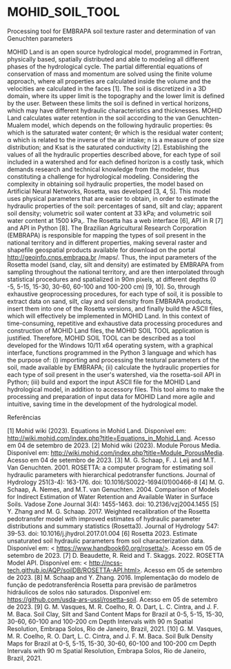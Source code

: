 # MOHID_SOIL_TOOL
Processing tool for EMBRAPA soil texture raster and determination of van Genuchten parameters

  MOHID Land is an open source hydrological model, programmed in Fortran, physically based, spatially distributed and able to modeling all different phases of the hydrological cycle. The partial differential equations of conservation of mass and momentum are solved using the finite volume approach, where all properties are calculated inside the volume and the velocities are calculated in the faces [1].
  The soil is discretized in a 3D domain, where its upper limit is the topography and the lower limit is defined by the user. Between these limits the soil is defined in vertical horizons, which may have different hydraulic characteristics and thicknesses. MOHID Land calculates water retention in the soil according to the van Genuchten-Mualem model, which depends on the following hydraulic properties: θs which is the saturated water content; θr which is the residual water content; α which is related to the inverse of the air intake; n is a measure of pore size distribution; and Ksat is the saturated conductivity [2].
  Establishing the values of all the hydraulic properties described above, for each type of soil included in a watershed and for each defined horizon is a costly task, which demands research and technical knowledge from the modeler, thus constituting a challenge for hydrological modeling. Considering the complexity in obtaining soil hydraulic properties, the model based on Artificial Neural Networks, Rosetta, was developed [3, 4, 5]. This model uses physical parameters that are easier to obtain, in order to estimate the hydraulic properties of the soil: percentages of sand, silt and clay; apparent soil density; volumetric soil water content at 33 kPa; and volumetric soil water content at 1500 kPa,. The Rosetta has a web interface [6], API in R [7] and API in Python [8].
  The Brazilian Agricultural Research Corporation (EMBRAPA) is responsible for mapping the types of soil present in the national territory and in different properties, making several raster and shapefile geospatial products available for download on the portal http://geoinfo.cnps.embrapa.br /maps/. Thus, the input parameters of the Rosetta model (sand, clay, silt and density) are estimated by EMBRAPA from sampling throughout the national territory, and are then interpolated through statistical procedures and spatialized in 90m pixels, at different depths (0 -5, 5-15, 15-30, 30-60, 60-100 and 100-200 cm) [9, 10].
  So, through exhaustive geoprocessing procedures, for each type of soil, it is possible to extract data on sand, silt, clay and soil density from EMBRAPA products, insert them into one of the Rosetta versions, and finally build the ASCII files, which will effectively be implemented in MOHID Land. In this context of time-consuming, repetitive and exhaustive data processing procedures and construction of MOHID Land files, the MOHID SOIL TOOL application is justified.
  Therefore, MOHID SOIL TOOL can be described as a tool developed for the Windows 10/11 x64 operating system, with a graphical interface, functions programmed in the Python 3 language and which has the purpose of: (i) importing and processing the testural parameters of the soil, made available by EMBRAPA; (ii) calculate the hydraulic properties for each type of soil present in the user's watershed, via the rosetta-soil API in Python; (iii) build and export the input ASCII file for the MOHID Land hydrological model, in addition to accessory files. This tool aims to make the processing and preparation of input data for MOHID Land more agile and intuitive, saving time in the development of the hydrological model.

Referências

[1] Mohid wiki (2023). Equations in Mohid Land. Disponível em: <http://wiki.mohid.com/index.php?title=Equations_in_Mohid_Land>. Acesso em 04 de setembro de 2023.
[2] Mohid wiki (2023). Module Porous Media. Disponível em: <http://wiki.mohid.com/index.php?title=Module_PorousMedia>. Acesso em 04 de setembro de 2023.
[3] M. G. Schaap, F. J. Leij and M.T. Van Genuchten. 2001. ROSETTA: a computer program for estimating soil hydraulic parameters with hierarchical pedotransfer functions. Journal of Hydrology 251(3-4): 163-176. doi: 10.1016/S0022-1694(01)00466-8
[4] M. G. Schaap, A. Nemes, and M.T. van Genuchten. 2004. Comparison of Models for Indirect Estimation of Water Retention and Available Water in Surface Soils. Vadose Zone Journal 3(4): 1455-1463. doi: 10.2136/vzj2004.1455
[5] Y. Zhang and M. G. Schaap. 2017. Weighted recalibration of the Rosetta pedotransfer model with improved estimates of hydraulic parameter distributions and summary statistics (Rosetta3). Journal of Hydrology 547: 39-53. doi: 10.1016/j.jhydrol.2017.01.004
[6] Rosetta 2023. Estimate unsaturated soil hydraulic parameters from soil characterization data. Disponível em: < https://www.handbook60.org/rosetta/>. Acesso em 05 de setembro de 2023.
[7] D. Beaudette, R. Reid and T. Skaggs. 2022. ROSETTA Model API. Disponível em: < http://ncss-tech.github.io/AQP/soilDB/ROSETTA-API.html>. Acesso em 05 de setembro de 2023.
[8] M. Schaap and Y. Zhang. 2016. Implementação do modelo de função de pedotransferência Rosetta para previsão de parâmetros hidráulicos de solos não saturados. Disponível em: <https://github.com/usda-ars-ussl/rosetta-soil>. Acesso em 05 de setembro de 2023.
[9] G. M. Vasques, M. R. Coelho, R. O. Dart, L. C. Cintra, and J. F. M. Baca. Soil Clay, Silt and Sand Content Maps for Brazil at 0-5, 5-15, 15-30, 30-60, 60-100 and 100-200 cm Depth Intervals with 90 m Spatial Resolution, Embrapa Solos, Rio de Janeiro, Brazil, 2021.
[10] G. M. Vasques, M. R. Coelho, R. O. Dart, L. C. Cintra, and J. F. M. Baca. Soil Bulk Density Maps for Brazil at 0-5, 5-15, 15-30, 30-60, 60-100 and 100-200 cm Depth Intervals with 90 m Spatial Resolution, Embrapa Solos, Rio de Janeiro, Brazil, 2021.

